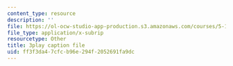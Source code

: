```yaml
---
content_type: resource
description: ''
file: https://ol-ocw-studio-app-production.s3.amazonaws.com/courses/5-111sc-principles-of-chemical-science-fall-2014/ff3f3da47cfcb96e294f2052691fa9dc_f0udxGcoztE.srt
file_type: application/x-subrip
resourcetype: Other
title: 3play caption file
uid: ff3f3da4-7cfc-b96e-294f-2052691fa9dc
---
```

